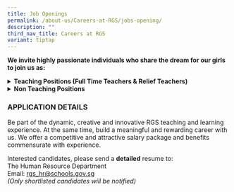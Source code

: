 ```yaml
---
title: Job Openings
permalink: /about-us/Careers-at-RGS/jobs-opening/
description: ""
third_nav_title: Careers at RGS
variant: tiptap
---
```

<p><strong>We invite highly passionate individuals who share the dream for our girls to join us as:</strong>
<br>
</p>
<div data-type="detailGroup" class="isomer-accordion-group isomer-accordion isomer-accordion-white">
<details class="isomer-details">
<summary><strong>Teaching Positions (Full Time Teachers &amp; Relief Teachers)</strong>
</summary>
<div data-type="detailsContent" class="isomer-details-content">
<p></p>
<p>Be part of a team that learns and grows together, designs forward-looking
curriculum, and boldly explores approaches for nurturing high-ability learners.
<br>
</p>
<p>Join us, for a unique opportunity to hone the craft of teaching and to
be part of a school environment that values and promotes professional learning.
Our students are creative, self-disciplined and motivated, and we invite
you to join us in nurturing them <strong>thinkers</strong>, <strong>leaders</strong> and <strong>pioneers</strong> of
the future.
<br>
</p>
<h3><strong>Full-Time Teachers</strong></h3>
<table style="minWidth: 50px">
<colgroup>
<col>
<col>
</colgroup>
<tbody>
<tr>
<th rowspan="1" colspan="1">
<p>S/N</p>
</th>
<th rowspan="1" colspan="1">
<p>Subject Main</p>
</th>
</tr>
<tr>
<td rowspan="1" colspan="1">
<p>1</p>
</td>
<td rowspan="1" colspan="1">
<p>English Language &amp; Literature</p>
</td>
</tr>
<tr>
<td rowspan="1" colspan="1">
<p>2</p>
</td>
<td rowspan="1" colspan="1">
<p>Physics</p>
</td>
</tr>
</tbody>
</table>
<p>
<br><strong>We are looking for candidates with the following attributes:</strong>
</p>
<ul>
<li>
<p>Believes first of all in nurturing the child as a whole person, and who
have a strong belief in every student’s ability and motivation to learn.</p>
</li>
<li>
<p>Possesses at least a Bachelor's Degree from a recognized university with
relevant teaching subject(s)</p>
</li>
<li>
<p>Possesses deep knowledge of their subject discipline and an openness to
explore connections across disciplines.&nbsp; Our curriculum is developed
in a constructive context that encourages students to make connections
across the disciplines.</p>
</li>
<li>
<p>Believes the teacher is a model, mentor, and coach in the creation of
a learning environment that challenges students in learning, inquiry and
leadership; and</p>
</li>
<li>
<p>Is able to work well, whether in a team or individual setting
<br>
</p>
</li>
</ul>
<h3><strong>Relief Teachers</strong></h3>
<table style="minWidth: 50px">
<colgroup>
<col>
<col>
</colgroup>
<tbody>
<tr>
<th rowspan="1" colspan="1">
<p>S/N</p>
</th>
<th rowspan="1" colspan="1">
<p>Subject Main</p>
</th>
</tr>
<tr>
<td rowspan="1" colspan="1">
<p>1</p>
</td>
<td rowspan="1" colspan="1">
<p>English Language &amp; Literature</p>
</td>
</tr>
<tr>
<td rowspan="1" colspan="1">
<p>2</p>
</td>
<td rowspan="1" colspan="1">
<p>Higher Chinese Language</p>
</td>
</tr>
<tr>
<td rowspan="1" colspan="1">
<p>3</p>
</td>
<td rowspan="1" colspan="1">
<p>History</p>
</td>
</tr>
<tr>
<td rowspan="1" colspan="1">
<p>4</p>
</td>
<td rowspan="1" colspan="1">
<p>Geography</p>
</td>
</tr>
<tr>
<td rowspan="1" colspan="1">
<p>5</p>
</td>
<td rowspan="1" colspan="1">
<p>General Arts</p>
</td>
</tr>
</tbody>
</table>
<p>
<br>The Relief Teacher will assist the respective Head of Department/Assistant
Head to carry out the following duties:
<br>
</p>
<ul data-tight="true" class="tight">
<li>
<p>Prepare lessons according to the department's requirements</p>
</li>
<li>
<p>Apply pedagogy which is aligned with that of the school/department</p>
</li>
<li>
<p>Set and mark assignments/tests of your classes</p>
</li>
<li>
<p>Track and monitor pupils' performance and if necessary conduct remedial
lessons&nbsp;</p>
</li>
<li>
<p>Communicate with parents of the pupil with regard to behaviour in school,
academic&nbsp; performance or any intervention that is necessary for the
well-being of the pupil
<br>
</p>
</li>
</ul>
<p><strong>Job Requirements</strong>
</p>
<ul data-tight="true" class="tight">
<li>
<p>A good Bachelor Degree in the relevant discipline with a Post-Graduate
Diploma in Education (PGDE)</p>
</li>
<li>
<p>Enjoy teaching the age group of students from 13 to 18 years old</p>
</li>
<li>
<p>Strong content mastery</p>
</li>
<li>
<p>Excellent communication and interpersonal skills</p>
</li>
</ul>
</div>
</details>
</div>
<div data-type="detailGroup" class="isomer-accordion-group isomer-accordion isomer-accordion-white">
<details class="isomer-details">
<summary><strong>Non Teaching Positions</strong>
</summary>
<div data-type="detailsContent" class="isomer-details-content">
<p></p>
<h4><strong>1. Developer, Information Technology</strong></h4>
<p></p>
<p>The Developer provides analytical support in designing technology solutions
that address the school’s requirements. This role involves partnering with
stakeholders to identify, clarify, and document educational needs effectively.
The Developer assists in evaluating the viability and effectiveness of
potential solutions to ensure they meet user needs. Additionally, the person
in this role will have to facilitate clear communication between teaching
and technology teams to align objectives and expectations. This position
reports to the Manager, Information Technology.</p>
<p></p>
<p><strong>Role &amp; Responsibilities</strong>
</p>
<ul data-tight="true" class="tight">
<li>
<p>Provide support for new and existing web and database applications.</p>
</li>
<li>
<p>Conduct user requirement analysis for the development / implementation
of new systems and enhancements to existing systems.</p>
</li>
<li>
<p>Evaluate potential solutions and make recommendations to resolve operational
problems.</p>
</li>
<li>
<p>Involvement in the system integration testing phase prior to implementation.</p>
</li>
<li>
<p>Plan and coordinate end-user training for any system implementations or
enhancements.</p>
</li>
<li>
<p>Liaise closely with users and build good rapport.</p>
</li>
<li>
<p>Liaise closely with vendors in project implementation, application testing,
supporting application patches and upgrades in accordance with project
methodologies and policies.</p>
</li>
<li>
<p>Support the team in defining project requirements, tracking and documentation.</p>
</li>
<li>
<p>Any relevant ad-hoc duties.</p>
</li>
</ul>
<p></p>
<p><strong>Key Competencies</strong>
</p>
<p><strong>Qualifications</strong>
<br>Diploma in Information Technology, Computer Science, Computer Engineering
or equivalent</p>
<p><strong>Technical Skills</strong>
<br>Proficiency in SQL and relational database concepts
<br>Familiarity with Microsoft technologies, web applications and servers,
multiple back-end languages</p>
<p><strong>Behavioural Skills</strong>
<br>Effective Communication, independent worker with good interpersonal skills</p>
<p><strong>Language Skills</strong>
<br>Strong in verbal and written English</p>
<p><strong>Experience</strong>
</p>
<p>Minimum 1-year relevant working experience</p>
<p></p>
<h4><strong>2. CCA Flexi Adjunct Teachers</strong></h4>
<p>Teachers-in-charge of co-curricular activities (CCA) play an important
role in managing the CCA in a school. Your main responsibilities as a CCA
teacher are:</p>
<p></p>
<ul data-tight="true" class="tight">
<li>
<p>To collaborate with other teachers IC of CCA and the coach/ instructor
in delivery of the CCA Programme to achieve CCA objectives</p>
</li>
<li>
<p>To monitor students’ participation</p>
</li>
<li>
<p>To assist in coordinating CCA resources for effective CCA delivery and
ensure that CCA attendance are submitted on time and with accuracy&nbsp;</p>
</li>
</ul>
<p></p>
<p><strong>Requirements</strong>
</p>
<ul data-tight="true" class="tight">
<li>
<p>Good team player with strong communication and interpersonal skills</p>
</li>
<li>
<p>Able to commit to up to 1 academic year</p>
</li>
<li>
<p>Prior teaching experience or experience working on youth programmes is
an advantage</p>
</li>
<li>
<p>Registered with MOE as FAJT</p>
</li>
</ul>
<p></p>
<h4></h4>
</div>
</details>
</div>
<h3><strong>APPLICATION DETAILS</strong></h3>
<p>Be part of the dynamic, creative and innovative RGS teaching and learning
experience. At the same time, build a meaningful and rewarding career with
us. We offer a competitive and attractive salary package and benefits commensurate
with experience.</p>
<p>Interested candidates, please send a <strong>detailed</strong> resume to:
<br>The Human Resource Department
<br>Email:&nbsp;<a href="mailto:rgs_hr@schools.gov.sg" rel="noopener noreferrer nofollow" target="_blank">rgs_hr@schools.gov.sg</a> 
<br><em>(Only shortlisted candidates will be notified)</em>
</p>